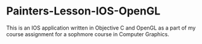# Painters-Lesson-IOS-OpenGL
This is an IOS application written in Objective C and OpenGL as a part of my course assignment for a sophmore course in Computer Graphics.
